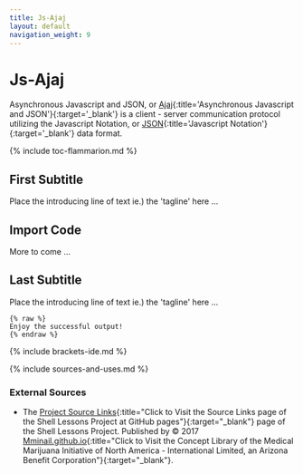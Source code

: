 ```yaml
---
title: Js-Ajaj
layout: default
navigation_weight: 9
---
```

# Js-Ajaj

Asynchronous Javascript and JSON, or [Ajaj](https://){:title='Asynchronous Javascript and JSON'}{:target='_blank'} is a client - server communication protocol utilizing the Javascript Notation, or [JSON](https://){:title='Javascript Notation'}{:target='_blank'} data format.

{% include toc-flammarion.md %}

## First Subtitle

Place the introducing line of text ie.) the 'tagline' here ...

## Import Code

More to come ...

## Last Subtitle

Place the introducing line of text ie.) the 'tagline' here ...

```liquid
{% raw %}
Enjoy the successful output!
{% endraw %}
```

{% include brackets-ide.md %}

{% include sources-and-uses.md %}

### External Sources

- The [Project Source Links](https://mminail.github.io/Shell/Source-Shell-Links.htm){:title="Click to Visit the Source Links page of the Shell Lessons Project at GitHub pages"}{:target="_blank"} page of the Shell Lessons Project. Published by © 2017 [Mminail.github.io](https://mminail.github.io/){:title="Click to Visit the Concept Library of the Medical Marijuana Initiative of North America - International Limited, an Arizona Benefit Corporation"}{:target="_blank"}.

